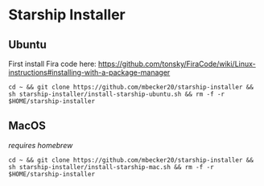 # Starship Installer

## Ubuntu

First install Fira code here: https://github.com/tonsky/FiraCode/wiki/Linux-instructions#installing-with-a-package-manager

```
cd ~ && git clone https://github.com/mbecker20/starship-installer && sh starship-installer/install-starship-ubuntu.sh && rm -f -r $HOME/starship-installer
```

## MacOS  
*requires homebrew*
```
cd ~ && git clone https://github.com/mbecker20/starship-installer && sh starship-installer/install-starship-mac.sh && rm -f -r $HOME/starship-installer
```